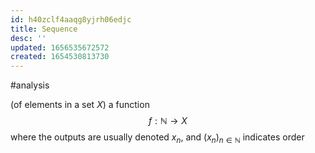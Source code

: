 ```yaml
---
id: h40zclf4aaqg8yjrh06edjc
title: Sequence
desc: ''
updated: 1656535672572
created: 1654530813730
---
```

#analysis 

(of elements in a set $X$) a function 
$$f: \mathbb{N} \rightarrow X$$
where the outputs are usually denoted $x_n$, and $(x_n)_{n \in \mathbb{N}}$ indicates order
